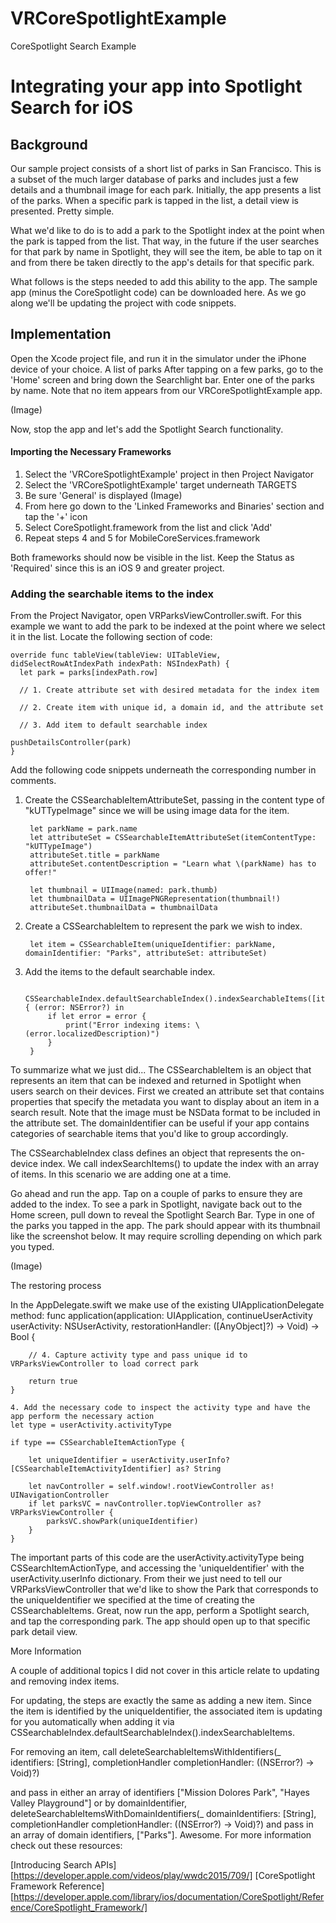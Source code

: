 # VRCoreSpotlightExample
CoreSpotlight Search Example

 # Integrating your app into Spotlight Search for iOS

## Background

Our sample project consists of a short list of parks in San Francisco. This is a subset of the much larger database of parks and includes just a few details and a thumbnail image for each park. Initially, the app presents a list of the parks. When a specific park is tapped in the list, a detail view is presented. Pretty simple. 

What we'd like to do is to add a park to the Spotlight index at the point when the park is tapped from the list. That way, in the future if the user searches for that park by name in Spotlight, they will see the item, be able to tap on it and from there be taken directly to the app's details for that specific park. 

What follows is the steps needed to add this ability to the app. The sample app (minus the CoreSpotlight code) can be downloaded here. As we go along we'll be updating the project with code snippets. 

## Implementation

Open the Xcode project file, and run it in the simulator under the iPhone device of your choice. A list of parks After tapping on a few parks, go to the 'Home' screen and bring down the Searchlight bar. Enter one of the parks by name. Note that no item appears from our VRCoreSpotlightExample app.

(Image)

Now, stop the app and let's add the Spotlight Search functionality.

#### Importing the Necessary Frameworks

1. Select the 'VRCoreSpotlightExample' project in then Project Navigator
2. Select the 'VRCoreSpotlightExample' target underneath TARGETS
3. Be sure 'General' is displayed (Image)
4. From here go down to the 'Linked Frameworks and Binaries' section and tap the '+' icon
5. Select CoreSpotlight.framework from the list and click 'Add'
6. Repeat steps 4 and 5 for MobileCoreServices.framework

Both frameworks should now be visible in the list. Keep the Status as 'Required' since this is an iOS 9 and greater project.

### Adding the searchable items to the index

From the Project Navigator, open VRParksViewController.swift. For this example we want to add the park to be indexed at the point where we select it in the list. Locate the following section of code: 

    override func tableView(tableView: UITableView, didSelectRowAtIndexPath indexPath: NSIndexPath) {
      let park = parks[indexPath.row]

      // 1. Create attribute set with desired metadata for the index item

      // 2. Create item with unique id, a domain id, and the attribute set

      // 3. Add item to default searchable index

    pushDetailsController(park)
    }

Add the following code snippets underneath the corresponding number in comments.

1. Create the CSSearchableItemAttributeSet, passing in the content type of "kUTTypeImage" since we will be using image data for the item.
 
		let parkName = park.name
		let attributeSet = CSSearchableItemAttributeSet(itemContentType: "kUTTypeImage")
		attributeSet.title = parkName
		attributeSet.contentDescription = "Learn what \(parkName) has to offer!"
    
		let thumbnail = UIImage(named: park.thumb)
		let thumbnailData = UIImagePNGRepresentation(thumbnail!)
		attributeSet.thumbnailData = thumbnailData
  
2. Create a CSSearchableItem to represent the park we wish to index.

		let item = CSSearchableItem(uniqueIdentifier: parkName, domainIdentifier: "Parks", attributeSet: attributeSet)
    
3. Add the items to the default searchable index.

		CSSearchableIndex.defaultSearchableIndex().indexSearchableItems([item]) { (error: NSError?) in
			if let error = error {
				print("Error indexing items: \(error.localizedDescription)")
			}
		}

To summarize what we just did...
The CSSearchableItem is an object that represents an item that can be indexed and returned in Spotlight when users search on their devices. First we created an attribute set that contains properties that specify the metadata you want to display about an item in a search result. Note that the image must be NSData format to be included in the attribute set. The domainIdentifier can be useful if your app contains categories of searchable items that you'd like to group accordingly.

The CSSearchableIndex class defines an object that represents the on-device index. We call indexSearchItems() to update the index with an array of items. In this scenario we are adding one at a time.

Go ahead and run the app. Tap on a couple of parks to ensure they are added to the index. To see a park in Spotlight, navigate back out to the Home screen, pull down to reveal the Spotlight Search Bar. Type in one of the parks you tapped in the app. The park should appear with its thumbnail like the screenshot below. It may require scrolling depending on which park you typed.

(Image)

The restoring process 

In the AppDelegate.swift we make use of the existing UIApplicationDelegate method:
    func application(application: UIApplication, continueUserActivity userActivity: NSUserActivity, restorationHandler: ([AnyObject]?) -> Void) -> Bool {
    
        // 4. Capture activity type and pass unique id to VRParksViewController to load correct park
    
        return true
    }

    4. Add the necessary code to inspect the activity type and have the app perform the necessary action
    let type = userActivity.activityType
    
    if type == CSSearchableItemActionType {
    
        let uniqueIdentifier = userActivity.userInfo?[CSSearchableItemActivityIdentifier] as? String
    
        let navController = self.window!.rootViewController as! UINavigationController
        if let parksVC = navController.topViewController as? VRParksViewController {
            parksVC.showPark(uniqueIdentifier)
        }
    }

The important parts of this code are the userActivity.activityType being CSSearchItemActionType, and accessing the 'uniqueIdentifier' with the userActivity.userInfo dictionary. From their we just need to tell our VRParksViewController that we'd like to show the Park that corresponds to the uniqueIdentifier we specified at the time of creating the CSSearchableItems. Great, now run the app, perform a Spotlight search, and tap the corresponding park. The app should open up to that specific park detail view.

More Information

A couple of additional topics I did not cover in this article relate to updating and removing index items.

For updating, the steps are exactly the same as adding a new item. Since the item is identified by the uniqueIdentifier, the associated item is updating for you automatically when adding it via CSSearchableIndex.defaultSearchableIndex().indexSearchableItems.

For removing an item, call
    deleteSearchableItemsWithIdentifiers(_ identifiers: [String], completionHandler completionHandler: ((NSError?) -> Void)?) 
  
and pass in either an array of identifiers ["Mission Dolores Park", "Hayes Valley Playground"] or by domainIdentifier,
    deleteSearchableItemsWithDomainIdentifiers(_ domainIdentifiers: [String], completionHandler completionHandler: ((NSError?) -> Void)?) 
and pass in an array of domain identifiers, ["Parks"]. Awesome. For more information check out these resources:

[Introducing Search APIs][https://developer.apple.com/videos/play/wwdc2015/709/]
[CoreSpotlight Framework Reference][https://developer.apple.com/library/ios/documentation/CoreSpotlight/Reference/CoreSpotlight_Framework/]
